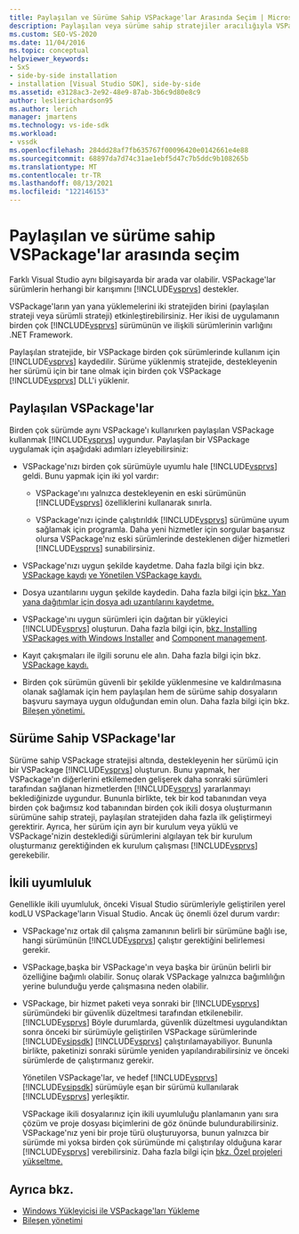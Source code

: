 ```yaml
---
title: Paylaşılan ve Sürüme Sahip VSPackage'lar Arasında Seçim | Microsoft Docs
description: Paylaşılan veya sürüme sahip stratejiler aracılığıyla VSPackage'ların birden çok sürümü ve Visual Studio yüklemeleri hakkında .NET Framework.
ms.custom: SEO-VS-2020
ms.date: 11/04/2016
ms.topic: conceptual
helpviewer_keywords:
- SxS
- side-by-side installation
- installation [Visual Studio SDK], side-by-side
ms.assetid: e3128ac3-2e92-48e9-87ab-3b6c9d80e8c9
author: leslierichardson95
ms.author: lerich
manager: jmartens
ms.technology: vs-ide-sdk
ms.workload:
- vssdk
ms.openlocfilehash: 284dd28af7fb635767f00096420e0142661e4e88
ms.sourcegitcommit: 68897da7d74c31ae1ebf5d47c7b5ddc9b108265b
ms.translationtype: MT
ms.contentlocale: tr-TR
ms.lasthandoff: 08/13/2021
ms.locfileid: "122146153"
---
```

# <a name="choose-between-shared-and-versioned-vspackages"></a>Paylaşılan ve sürüme sahip VSPackage'lar arasında seçim
Farklı Visual Studio aynı bilgisayarda bir arada var olabilir. VSPackage'lar sürümlerin herhangi bir karışımını [!INCLUDE[vsprvs](../code-quality/includes/vsprvs_md.md)] destekler.

 VSPackage'ların yan yana yüklemelerini iki stratejiden birini (paylaşılan strateji veya sürümli strateji) etkinleştirebilirsiniz. Her ikisi de uygulamanın birden çok [!INCLUDE[vsprvs](../code-quality/includes/vsprvs_md.md)] sürümünün ve ilişkili sürümlerinin varlığını .NET Framework.

 Paylaşılan stratejide, bir VSPackage birden çok sürümlerinde kullanım için [!INCLUDE[vsprvs](../code-quality/includes/vsprvs_md.md)] kaydedilir. Sürüme yüklenmiş stratejide, destekleyenin her sürümü için bir tane olmak için birden çok VSPackage [!INCLUDE[vsprvs](../code-quality/includes/vsprvs_md.md)] DLL'i yüklenir.

## <a name="shared-vspackages"></a>Paylaşılan VSPackage'lar
 Birden çok sürümde aynı VSPackage'ı kullanırken paylaşılan VSPackage kullanmak [!INCLUDE[vsprvs](../code-quality/includes/vsprvs_md.md)] uygundur. Paylaşılan bir VSPackage uygulamak için aşağıdaki adımları izleyebilirsiniz:

- VSPackage'nızı birden çok sürümüyle uyumlu hale [!INCLUDE[vsprvs](../code-quality/includes/vsprvs_md.md)] geldi. Bunu yapmak için iki yol vardır:

  - VSPackage'ını yalnızca destekleyenin en eski sürümünün [!INCLUDE[vsprvs](../code-quality/includes/vsprvs_md.md)] özelliklerini kullanarak sınırla.

  - VSPackage'nızı içinde çalıştırıldık [!INCLUDE[vsprvs](../code-quality/includes/vsprvs_md.md)] sürümüne uyum sağlamak için programla. Daha yeni hizmetler için sorgular başarısız olursa VSPackage'nız eski sürümlerinde desteklenen diğer hizmetleri [!INCLUDE[vsprvs](../code-quality/includes/vsprvs_md.md)] sunabilirsiniz.

- VSPackage'nızı uygun şekilde kaydetme. Daha fazla bilgi için bkz. [VSPackage kaydı](../extensibility/internals/vspackage-registration.md) [ve Yönetilen VSPackage kaydı.](/previous-versions/bb166783(v=vs.100))

- Dosya uzantılarını uygun şekilde kaydedin. Daha fazla bilgi için [bkz. Yan yana dağıtımlar için dosya adı uzantılarını kaydetme.](../extensibility/registering-file-name-extensions-for-side-by-side-deployments.md)

- VSPackage'ını uygun sürümleri için dağıtan bir yükleyici [!INCLUDE[vsprvs](../code-quality/includes/vsprvs_md.md)] oluşturun. Daha fazla bilgi için, [bkz. Installing VSPackages with Windows Installer](../extensibility/internals/installing-vspackages-with-windows-installer.md) and [Component management](../extensibility/internals/component-management.md).

- Kayıt çakışmaları ile ilgili sorunu ele alın. Daha fazla bilgi için bkz. [VSPackage kaydı.](../extensibility/internals/vspackage-registration.md)

- Birden çok sürümün güvenli bir şekilde yüklenmesine ve kaldırılmasına olanak sağlamak için hem paylaşılan hem de sürüme sahip dosyaların başvuru saymaya uygun olduğundan emin olun. Daha fazla bilgi için bkz. [Bileşen yönetimi.](../extensibility/internals/component-management.md)

## <a name="versioned-vspackages"></a>Sürüme Sahip VSPackage'lar
 Sürüme sahip VSPackage stratejisi altında, destekleyenin her sürümü için bir VSPackage [!INCLUDE[vsprvs](../code-quality/includes/vsprvs_md.md)] oluşturun. Bunu yapmak, her VSPackage'ın diğerlerini etkilemeden gelişerek daha sonraki sürümleri tarafından sağlanan hizmetlerden [!INCLUDE[vsprvs](../code-quality/includes/vsprvs_md.md)] yararlanmayı beklediğinizde uygundur. Bununla birlikte, tek bir kod tabanından veya birden çok bağımsız kod tabanından birden çok ikili dosya oluşturmanın sürümüne sahip strateji, paylaşılan stratejiden daha fazla ilk geliştirmeyi gerektirir. Ayrıca, her sürüm için ayrı bir kurulum veya yüklü ve VSPackage'nizin desteklediği sürümlerini algılayan tek bir kurulum oluşturmanız gerektiğinden ek kurulum çalışması [!INCLUDE[vsprvs](../code-quality/includes/vsprvs_md.md)] gerekebilir.

## <a name="binary-compatibility"></a>İkili uyumluluk
 Genellikle ikili uyumluluk, önceki Visual Studio sürümleriyle geliştirilen yerel kodLU VSPackage'ların Visual Studio. Ancak üç önemli özel durum vardır:

- VSPackage'nız ortak dil çalışma zamanının belirli bir sürümüne bağlı ise, hangi sürümünün [!INCLUDE[vsprvs](../code-quality/includes/vsprvs_md.md)] çalıştır gerektiğini belirlemesi gerekir.

- VSPackage,başka bir VSPackage'ın veya başka bir ürünün belirli bir özelliğine bağımlı olabilir. Sonuç olarak VSPackage yalnızca bağımlılığın yerine bulunduğu yerde çalışmasına neden olabilir.

- VSPackage, bir hizmet paketi veya sonraki bir [!INCLUDE[vsprvs](../code-quality/includes/vsprvs_md.md)] sürümündeki bir güvenlik düzeltmesi tarafından etkilenebilir. [!INCLUDE[vsprvs](../code-quality/includes/vsprvs_md.md)] Böyle durumlarda, güvenlik düzeltmesi uygulandıktan sonra önceki bir sürümüyle geliştirilen VSPackage sürümlerinde [!INCLUDE[vsipsdk](../extensibility/includes/vsipsdk_md.md)] [!INCLUDE[vsprvs](../code-quality/includes/vsprvs_md.md)] çalıştırılamayabiliyor. Bununla birlikte, paketinizi sonraki sürümle yeniden yapılandırabilirsiniz ve önceki sürümlerde de çalıştırmanız gerekir.

  Yönetilen VSPackage'lar, ve hedef [!INCLUDE[vsprvs](../code-quality/includes/vsprvs_md.md)] [!INCLUDE[vsipsdk](../extensibility/includes/vsipsdk_md.md)] sürümüyle eşan bir sürümü kullanılarak [!INCLUDE[vsprvs](../code-quality/includes/vsprvs_md.md)] yerleşiktir.

  VSPackage ikili dosyalarınız için ikili uyumluluğu planlamanın yanı sıra çözüm ve proje dosyası biçimlerini de göz önünde bulundurabilirsiniz. VSPackage'nız yeni bir proje türü oluşturuyorsa, bunun yalnızca bir sürümde mi yoksa birden çok sürümünde mi çalıştırılay olduğuna karar [!INCLUDE[vsprvs](../code-quality/includes/vsprvs_md.md)] verebilirsiniz. Daha fazla bilgi için [bkz. Özel projeleri yükseltme.](../extensibility/internals/upgrading-projects.md#upgrading-custom-projects)

## <a name="see-also"></a>Ayrıca bkz.
- [Windows Yükleyicisi ile VSPackage'ları Yükleme](../extensibility/internals/installing-vspackages-with-windows-installer.md)
- [Bileşen yönetimi](../extensibility/internals/component-management.md)